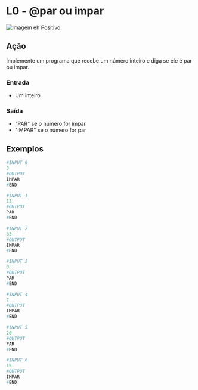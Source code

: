 # L0 - @par ou impar

![Imagem eh Positivo](cover.jpg)

## Ação

Implemente um programa que recebe um número inteiro e diga se ele é par ou impar.

### Entrada

- Um inteiro

### Saída

- "PAR" se o número for impar
- "IMPAR" se o número for par

## Exemplos

```py
#INPUT 0
3
#OUTPUT
IMPAR
#END
```

```py
#INPUT 1
12
#OUTPUT
PAR
#END
```

```py
#INPUT 2
33
#OUTPUT
IMPAR
#END
```

```py
#INPUT 3
0
#OUTPUT
PAR
#END
```

```py
#INPUT 4
7
#OUTPUT
IMPAR
#END
```

```py
#INPUT 5
20
#OUTPUT
PAR
#END
```

```py
#INPUT 6
15
#OUTPUT
IMPAR
#END
```
